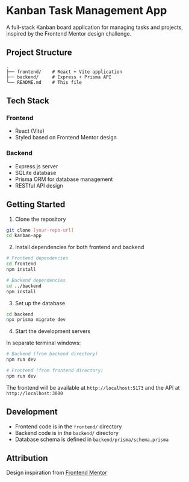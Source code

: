# Kanban Task Management App

A full-stack Kanban board application for managing tasks and projects, inspired by the Frontend Mentor design challenge.

## Project Structure

```
.
├── frontend/    # React + Vite application
├── backend/     # Express + Prisma API
└── README.md    # This file
```

## Tech Stack

### Frontend

- React (Vite)
- Styled based on Frontend Mentor design

### Backend

- Express.js server
- SQLite database
- Prisma ORM for database management
- RESTful API design

## Getting Started

1. Clone the repository

```bash
git clone [your-repo-url]
cd kanban-app
```

2. Install dependencies for both frontend and backend

```bash
# Frontend dependencies
cd frontend
npm install

# Backend dependencies
cd ../backend
npm install
```

3. Set up the database

```bash
cd backend
npx prisma migrate dev
```

4. Start the development servers

In separate terminal windows:

```bash
# Backend (from backend directory)
npm run dev

# Frontend (from frontend directory)
npm run dev
```

The frontend will be available at `http://localhost:5173` and the API at `http://localhost:3000`

## Development

- Frontend code is in the `frontend/` directory
- Backend code is in the `backend/` directory
- Database schema is defined in `backend/prisma/schema.prisma`

## Attribution

Design inspiration from [Frontend Mentor](https://www.frontendmentor.io/)
